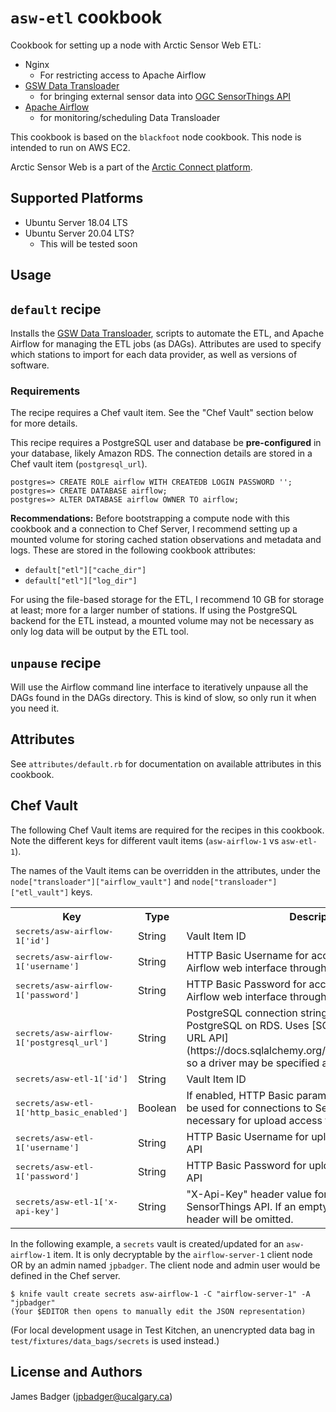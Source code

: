 # `asw-etl` cookbook

Cookbook for setting up a node with Arctic Sensor Web ETL:

* Nginx
  - For restricting access to Apache Airflow
* [GSW Data Transloader][data-transloader]
  - for bringing external sensor data into [OGC SensorThings API][STA]
* [Apache Airflow][airflow]
  - for monitoring/scheduling Data Transloader

This cookbook is based on the `blackfoot` node cookbook. This node is intended to run on AWS EC2.

Arctic Sensor Web is a part of the [Arctic Connect platform][arcticconnect].

[airflow]: https://airflow.apache.org
[arcticconnect]: https://www.arcticconnect.ca
[data-transloader]: https://github.com/GeoSensorWebLab/data-transloader/
[STA]: https://www.ogc.org/standards/sensorthings

## Supported Platforms

* Ubuntu Server 18.04 LTS
* Ubuntu Server 20.04 LTS?
  - This will be tested soon

## Usage

## `default` recipe

Installs the [GSW Data Transloader][data-transloader], scripts to automate the ETL, and Apache Airflow for managing the ETL jobs (as DAGs). Attributes are used to specify which stations to import for each data provider, as well as versions of software.

### Requirements

The recipe requires a Chef vault item. See the "Chef Vault" section below for more details.

This recipe requires a PostgreSQL user and database be **pre-configured** in your database, likely Amazon RDS. The connection details are stored in a Chef vault item (`postgresql_url`).

```
postgres=> CREATE ROLE airflow WITH CREATEDB LOGIN PASSWORD '';
postgres=> CREATE DATABASE airflow;
postgres=> ALTER DATABASE airflow OWNER TO airflow;
```

**Recommendations:** Before bootstrapping a compute node with this cookbook and a connection to Chef Server, I recommend setting up a mounted volume for storing cached station observations and metadata and logs. These are stored in the following cookbook attributes:

* `default["etl"]["cache_dir"]`
* `default["etl"]["log_dir"]`

For using the file-based storage for the ETL, I recommend 10 GB for storage at least; more for a larger number of stations. If using the PostgreSQL backend for the ETL instead, a mounted volume may not be necessary as only log data will be output by the ETL tool.

## `unpause` recipe

Will use the Airflow command line interface to iteratively unpause all the DAGs found in the DAGs directory. This is kind of slow, so only run it when you need it.

## Attributes

See `attributes/default.rb` for documentation on available attributes in this cookbook.

## Chef Vault

The following Chef Vault items are required for the recipes in this cookbook. Note the different keys for different vault items (`asw-airflow-1` vs `asw-etl-1`).

The names of the Vault items can be overridden in the attributes, under the `node["transloader"]["airflow_vault"]` and `node["transloader"]["etl_vault"]` keys.

<table>
  <tr>
    <th>Key</th>
    <th>Type</th>
    <th>Description</th>
    <th>Default</th>
  </tr>
  <tr>
    <td><tt>secrets/asw-airflow-1['id']</tt></td>
    <td>String</td>
    <td>Vault Item ID</td>
    <td><tt>asw-airflow-1</tt></td>
  </tr>
  <tr>
    <td><tt>secrets/asw-airflow-1['username']</tt></td>
    <td>String</td>
    <td>HTTP Basic Username for accessing the Apache Airflow web interface through nginx</td>
    <td></td>
  </tr>
  <tr>
    <td><tt>secrets/asw-airflow-1['password']</tt></td>
    <td>String</td>
    <td>HTTP Basic Password for accessing the Apache Airflow web interface through nginx</td>
    <td></td>
  </tr>
  <tr>
    <td><tt>secrets/asw-airflow-1['postgresql_url']</tt></td>
    <td>String</td>
    <td>PostgreSQL connection string for Airflow's access to PostgreSQL on RDS. Uses [SQLAlchemy's database URL API](https://docs.sqlalchemy.org/en/13/core/engines.html), so a driver may be specified as well.</td>
    <td><tt>postgresql://USER:PASS@HOST:PORT/DATABASE</tt></td>
  </tr>
  <tr>
    <td><tt>secrets/asw-etl-1['id']</tt></td>
    <td>String</td>
    <td>Vault Item ID</td>
    <td><tt>asw-etl-1</tt></td>
  </tr>
  <tr>
    <td><tt>secrets/asw-etl-1['http_basic_enabled']</tt></td>
    <td>Boolean</td>
    <td>If enabled, HTTP Basic parameters from this vault will be used for connections to SensorThings API. This is necessary for upload access to some STA instances.</td>
    <td></td>
  </tr>
  <tr>
    <td><tt>secrets/asw-etl-1['username']</tt></td>
    <td>String</td>
    <td>HTTP Basic Username for uploading to SensorThings API</td>
    <td></td>
  </tr>
  <tr>
    <td><tt>secrets/asw-etl-1['password']</tt></td>
    <td>String</td>
    <td>HTTP Basic Password for uploading to SensorThings API</td>
    <td></td>
  </tr>
  <tr>
    <td><tt>secrets/asw-etl-1['x-api-key']</tt></td>
    <td>String</td>
    <td>"X-Api-Key" header value for uploading to SensorThings API. If an empty string is used, then this header will be omitted.</td>
    <td></td>
  </tr>
</table>

In the following example, a `secrets` vault is created/updated for an `asw-airflow-1` item. It is only decryptable by the `airflow-server-1` client node OR by an admin named `jpbadger`. The client node and admin user would be defined in the Chef server.

```terminal
$ knife vault create secrets asw-airflow-1 -C "airflow-server-1" -A "jpbadger"
(Your $EDITOR then opens to manually edit the JSON representation)
```

(For local development usage in Test Kitchen, an unencrypted data bag in `test/fixtures/data_bags/secrets` is used instead.)

## License and Authors

James Badger (jpbadger@ucalgary.ca)
